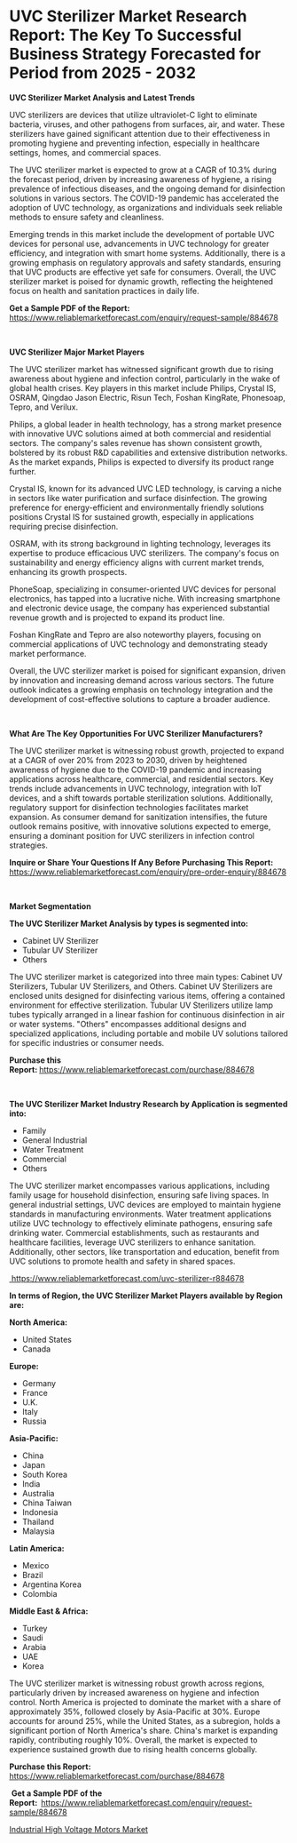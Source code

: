 <p><h1>UVC Sterilizer Market Research Report: The Key To Successful Business Strategy Forecasted for Period from 2025 - 2032</h1></p><p><strong>UVC Sterilizer Market Analysis and Latest Trends</strong></p>
<p><p>UVC sterilizers are devices that utilize ultraviolet-C light to eliminate bacteria, viruses, and other pathogens from surfaces, air, and water. These sterilizers have gained significant attention due to their effectiveness in promoting hygiene and preventing infection, especially in healthcare settings, homes, and commercial spaces. </p><p>The UVC sterilizer market is expected to grow at a CAGR of 10.3% during the forecast period, driven by increasing awareness of hygiene, a rising prevalence of infectious diseases, and the ongoing demand for disinfection solutions in various sectors. The COVID-19 pandemic has accelerated the adoption of UVC technology, as organizations and individuals seek reliable methods to ensure safety and cleanliness. </p><p>Emerging trends in this market include the development of portable UVC devices for personal use, advancements in UVC technology for greater efficiency, and integration with smart home systems. Additionally, there is a growing emphasis on regulatory approvals and safety standards, ensuring that UVC products are effective yet safe for consumers. Overall, the UVC sterilizer market is poised for dynamic growth, reflecting the heightened focus on health and sanitation practices in daily life.</p></p>
<p><strong>Get a Sample PDF of the Report:&nbsp;</strong> <a href="https://www.reliablemarketforecast.com/enquiry/request-sample/884678?utm_campaign=2280&utm_medium=2&utm_source=Github&utm_content=ia&utm_term=21022025&utm_id=uvc-sterilizer">https://www.reliablemarketforecast.com/enquiry/request-sample/884678</a></p>
<p>&nbsp;</p>
<p><strong>UVC Sterilizer Major Market Players</strong></p>
<p><p>The UVC sterilizer market has witnessed significant growth due to rising awareness about hygiene and infection control, particularly in the wake of global health crises. Key players in this market include Philips, Crystal IS, OSRAM, Qingdao Jason Electric, Risun Tech, Foshan KingRate, Phonesoap, Tepro, and Verilux.</p><p>Philips, a global leader in health technology, has a strong market presence with innovative UVC solutions aimed at both commercial and residential sectors. The company's sales revenue has shown consistent growth, bolstered by its robust R&D capabilities and extensive distribution networks. As the market expands, Philips is expected to diversify its product range further.</p><p>Crystal IS, known for its advanced UVC LED technology, is carving a niche in sectors like water purification and surface disinfection. The growing preference for energy-efficient and environmentally friendly solutions positions Crystal IS for sustained growth, especially in applications requiring precise disinfection.</p><p>OSRAM, with its strong background in lighting technology, leverages its expertise to produce efficacious UVC sterilizers. The company's focus on sustainability and energy efficiency aligns with current market trends, enhancing its growth prospects.</p><p>PhoneSoap, specializing in consumer-oriented UVC devices for personal electronics, has tapped into a lucrative niche. With increasing smartphone and electronic device usage, the company has experienced substantial revenue growth and is projected to expand its product line.</p><p>Foshan KingRate and Tepro are also noteworthy players, focusing on commercial applications of UVC technology and demonstrating steady market performance.</p><p>Overall, the UVC sterilizer market is poised for significant expansion, driven by innovation and increasing demand across various sectors. The future outlook indicates a growing emphasis on technology integration and the development of cost-effective solutions to capture a broader audience.</p></p>
<p>&nbsp;</p>
<p><strong>What Are The Key Opportunities For UVC Sterilizer Manufacturers?</strong></p>
<p><p>The UVC sterilizer market is witnessing robust growth, projected to expand at a CAGR of over 20% from 2023 to 2030, driven by heightened awareness of hygiene due to the COVID-19 pandemic and increasing applications across healthcare, commercial, and residential sectors. Key trends include advancements in UVC technology, integration with IoT devices, and a shift towards portable sterilization solutions. Additionally, regulatory support for disinfection technologies facilitates market expansion. As consumer demand for sanitization intensifies, the future outlook remains positive, with innovative solutions expected to emerge, ensuring a dominant position for UVC sterilizers in infection control strategies.</p></p>
<p><strong>Inquire or Share Your Questions If Any Before Purchasing This Report:</strong> <a href="https://www.reliablemarketforecast.com/enquiry/pre-order-enquiry/884678?utm_campaign=2280&utm_medium=2&utm_source=Github&utm_content=ia&utm_term=21022025&utm_id=uvc-sterilizer">https://www.reliablemarketforecast.com/enquiry/pre-order-enquiry/884678</a></p>
<p>&nbsp;</p>
<p><strong>Market Segmentation</strong></p>
<p><strong>The UVC Sterilizer Market Analysis by types is segmented into:</strong></p>
<p><ul><li>Cabinet UV Sterilizer</li><li>Tubular UV Sterilizer</li><li>Others</li></ul></p>
<p><p>The UVC sterilizer market is categorized into three main types: Cabinet UV Sterilizers, Tubular UV Sterilizers, and Others. Cabinet UV Sterilizers are enclosed units designed for disinfecting various items, offering a contained environment for effective sterilization. Tubular UV Sterilizers utilize lamp tubes typically arranged in a linear fashion for continuous disinfection in air or water systems. "Others" encompasses additional designs and specialized applications, including portable and mobile UV solutions tailored for specific industries or consumer needs.</p></p>
<p><strong>Purchase this Report:&nbsp;</strong><a href="https://www.reliablemarketforecast.com/purchase/884678?utm_campaign=2280&utm_medium=2&utm_source=Github&utm_content=ia&utm_term=21022025&utm_id=uvc-sterilizer">https://www.reliablemarketforecast.com/purchase/884678</a></p>
<p>&nbsp;</p>
<p><strong>The UVC Sterilizer Market Industry Research by Application is segmented into:</strong></p>
<p><ul><li>Family</li><li>General Industrial</li><li>Water Treatment</li><li>Commercial</li><li>Others</li></ul></p>
<p><p>The UVC sterilizer market encompasses various applications, including family usage for household disinfection, ensuring safe living spaces. In general industrial settings, UVC devices are employed to maintain hygiene standards in manufacturing environments. Water treatment applications utilize UVC technology to effectively eliminate pathogens, ensuring safe drinking water. Commercial establishments, such as restaurants and healthcare facilities, leverage UVC sterilizers to enhance sanitation. Additionally, other sectors, like transportation and education, benefit from UVC solutions to promote health and safety in shared spaces.</p></p>
<p><a href="https://www.reliablemarketforecast.com/uvc-sterilizer-r884678?utm_campaign=2280&utm_medium=2&utm_source=Github&utm_content=ia&utm_term=21022025&utm_id=uvc-sterilizer">&nbsp;https://www.reliablemarketforecast.com/uvc-sterilizer-r884678</a></p>
<p><strong>In terms of Region, the UVC Sterilizer Market Players available by Region are:</strong></p>
<p>
    <p> <strong> North America: </strong>
        <ul>
            <li>United States</li>
            <li>Canada</li>
        </ul>
        </p> 
    <p> <strong> Europe: </strong>
        <ul>
            <li>Germany</li>
            <li>France</li>
            <li>U.K.</li>
            <li>Italy</li>
            <li>Russia</li>
        </ul>
        </p> 
    <p> <strong> Asia-Pacific: </strong>
        <ul>
            <li>China</li>
            <li>Japan</li>
            <li>South Korea</li>
            <li>India</li>
            <li>Australia</li>
            <li>China Taiwan</li>
            <li>Indonesia</li>
            <li>Thailand</li>
            <li>Malaysia</li>
        </ul>
        </p> 
    <p> <strong> Latin America: </strong>
        <ul>
            <li>Mexico</li>
            <li>Brazil</li>
            <li>Argentina Korea</li>
            <li>Colombia</li>
        </ul>
        </p> 
    <p> <strong> Middle East & Africa: </strong>
        <ul>
            <li>Turkey</li>
            <li>Saudi</li>
            <li>Arabia</li>
            <li>UAE</li>
            <li>Korea</li>
        </ul>
    </p>
    </p>
<p><p>The UVC sterilizer market is witnessing robust growth across regions, particularly driven by increased awareness on hygiene and infection control. North America is projected to dominate the market with a share of approximately 35%, followed closely by Asia-Pacific at 30%. Europe accounts for around 25%, while the United States, as a subregion, holds a significant portion of North America's share. China's market is expanding rapidly, contributing roughly 10%. Overall, the market is expected to experience sustained growth due to rising health concerns globally.</p></p>
<p><strong>Purchase this Report: </strong><a href="https://www.reliablemarketforecast.com/purchase/884678?utm_campaign=2280&utm_medium=2&utm_source=Github&utm_content=ia&utm_term=21022025&utm_id=uvc-sterilizer">https://www.reliablemarketforecast.com/purchase/884678</a></p>
<p>&nbsp;<strong>Get a Sample PDF of the Report:&nbsp;&nbsp;</strong><a href="https://www.reliablemarketforecast.com/enquiry/request-sample/884678?utm_campaign=2280&utm_medium=2&utm_source=Github&utm_content=ia&utm_term=21022025&utm_id=uvc-sterilizer">https://www.reliablemarketforecast.com/enquiry/request-sample/884678</a></p>
<p><strong></strong></p>
<p><p><a href="https://github.com/nafidurii/Market-Research-Report-List-1/blob/main/industrial-high-voltage-motors-market.md?utm_campaign=2280&utm_medium=2&utm_source=Github&utm_content=ia&utm_term=21022025&utm_id=uvc-sterilizer">Industrial High Voltage Motors Market</a></p></p>